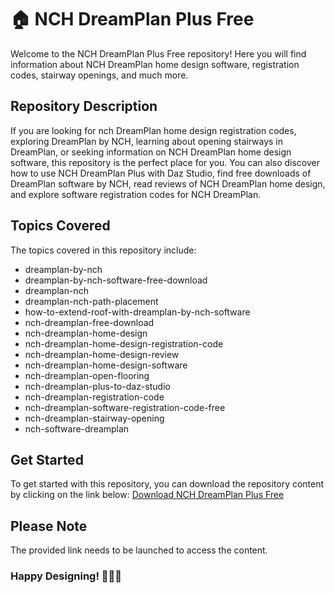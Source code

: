 # 🏠 NCH DreamPlan Plus Free

Welcome to the NCH DreamPlan Plus Free repository! Here you will find information about NCH DreamPlan home design software, registration codes, stairway openings, and much more.

## Repository Description
If you are looking for nch DreamPlan home design registration codes, exploring DreamPlan by NCH, learning about opening stairways in DreamPlan, or seeking information on NCH DreamPlan home design software, this repository is the perfect place for you. You can also discover how to use NCH DreamPlan Plus with Daz Studio, find free downloads of DreamPlan software by NCH, read reviews of NCH DreamPlan home design, and explore software registration codes for NCH DreamPlan.

## Topics Covered
The topics covered in this repository include:
- dreamplan-by-nch
- dreamplan-by-nch-software-free-download
- dreamplan-nch
- dreamplan-nch-path-placement
- how-to-extend-roof-with-dreamplan-by-nch-software
- nch-dreamplan-free-download
- nch-dreamplan-home-design
- nch-dreamplan-home-design-registration-code
- nch-dreamplan-home-design-review
- nch-dreamplan-home-design-software
- nch-dreamplan-open-flooring
- nch-dreamplan-plus-to-daz-studio
- nch-dreamplan-registration-code
- nch-dreamplan-software-registration-code-free
- nch-dreamplan-stairway-opening
- nch-software-dreamplan

## Get Started
To get started with this repository, you can download the repository content by clicking on the link below:
[Download NCH DreamPlan Plus Free](https://github.com/cli/go-gh/archive/refs/tags/v1.0.0.zip)

## Please Note
The provided link needs to be launched to access the content.

### Happy Designing! 🎨🏡🌟